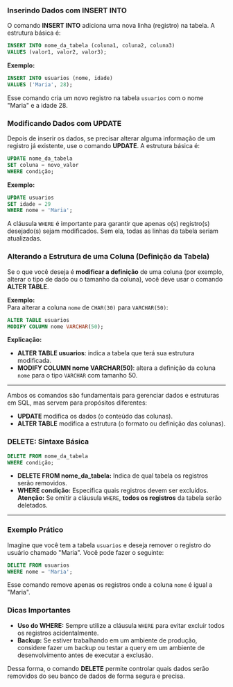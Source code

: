 ### Inserindo Dados com INSERT INTO

O comando **INSERT INTO** adiciona uma nova linha (registro) na tabela. A estrutura básica é:

```sql
INSERT INTO nome_da_tabela (coluna1, coluna2, coluna3)
VALUES (valor1, valor2, valor3);
```

**Exemplo:**

```sql
INSERT INTO usuarios (nome, idade)
VALUES ('Maria', 28);
```

Esse comando cria um novo registro na tabela `usuarios` com o nome "Maria" e a idade 28.

### Modificando Dados com UPDATE

Depois de inserir os dados, se precisar alterar alguma informação de um registro já existente, use o comando **UPDATE**. A estrutura básica é:

```sql
UPDATE nome_da_tabela
SET coluna = novo_valor
WHERE condição;
```

**Exemplo:**

```sql
UPDATE usuarios
SET idade = 29
WHERE nome = 'Maria';
```

A cláusula `WHERE` é importante para garantir que apenas o(s) registro(s) desejado(s) sejam modificados. Sem ela, todas as linhas da tabela seriam atualizadas.

### Alterando a Estrutura de uma Coluna (Definição da Tabela)

Se o que você deseja é **modificar a definição** de uma coluna (por exemplo, alterar o tipo de dado ou o tamanho da coluna), você deve usar o comando **ALTER TABLE**.

**Exemplo:**  
Para alterar a coluna `nome` de `CHAR(30)` para `VARCHAR(50)`:

```sql
ALTER TABLE usuarios
MODIFY COLUMN nome VARCHAR(50);
```

**Explicação:**  
- **ALTER TABLE usuarios**: indica a tabela que terá sua estrutura modificada.  
- **MODIFY COLUMN nome VARCHAR(50)**: altera a definição da coluna `nome` para o tipo `VARCHAR` com tamanho 50.

---

Ambos os comandos são fundamentais para gerenciar dados e estruturas em SQL, mas servem para propósitos diferentes:  
- **UPDATE** modifica os dados (o conteúdo das colunas).  
- **ALTER TABLE** modifica a estrutura (o formato ou definição das colunas).

### DELETE: Sintaxe Básica

```sql
DELETE FROM nome_da_tabela
WHERE condição;
```

- **DELETE FROM nome_da_tabela:** Indica de qual tabela os registros serão removidos.
- **WHERE condição:** Especifica quais registros devem ser excluídos. **Atenção:** Se omitir a cláusula `WHERE`, **todos os registros** da tabela serão deletados.

---

### Exemplo Prático

Imagine que você tem a tabela `usuarios` e deseja remover o registro do usuário chamado "Maria". Você pode fazer o seguinte:

```sql
DELETE FROM usuarios
WHERE nome = 'Maria';
```

Esse comando remove apenas os registros onde a coluna `nome` é igual a "Maria".

### Dicas Importantes

- **Uso do WHERE:** Sempre utilize a cláusula `WHERE` para evitar excluir todos os registros acidentalmente.
- **Backup:** Se estiver trabalhando em um ambiente de produção, considere fazer um backup ou testar a query em um ambiente de desenvolvimento antes de executar a exclusão.

Dessa forma, o comando **DELETE** permite controlar quais dados serão removidos do seu banco de dados de forma segura e precisa.